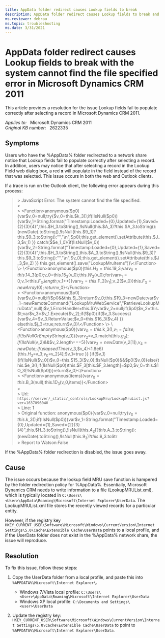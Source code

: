 ```yaml
---
title: AppData folder redirect causes Lookup fields to break
description: AppData folder redirect causes Lookup fields to break and you receive an error stating that the system cannot find the file specified in Microsoft Dynamics CRM 2011. Provides a resolution.
ms.reviewer: debrau
ms.topic: troubleshooting
ms.date: 3/31/2021
---
```

# AppData folder redirect causes Lookup fields to break with the system cannot find the file specified error in Microsoft Dynamics CRM 2011

This article provides a resolution for the issue Lookup fields fail to populate correctly after selecting a record in Microsoft Dynamics CRM 2011.

_Applies to:_ &nbsp; Microsoft Dynamics CRM 2011  
_Original KB number:_ &nbsp; 2622335

## Symptoms

Users who have the %AppData% folder redirected to a network share notice that Lookup fields fail to populate correctly after selecting a record. In addition, users may notice that after selecting a record in the Lookup Field web dialog box, a red **x** will populate in the field instead of the record that was selected. This issue occurs in both the web and Outlook clients.

If a trace is run on the Outlook client, the following error appears during this process:

>\> JavaScript Error: The system cannot find the file specified.  
>\>  
>\> \<Function>anonymous($p0){var$v_0=null;try{$v_0=this.$k_3();if(!IsNull($p0)){var$v_1=String.format("Timestamp:Loaded={0},Updated={1},Saved={2}{3}{4}",this.$H_3.toString(),!IsNull(this.$A_3)?this.$A_3.toString():(newDate).toString(),!IsNull(this.$9_3)?this.$9_3.toString():"","\n",$p0);this.get_element().setAttribute(this.$J_3,$v_1) }} catch($$e_1_0){if(!IsNull($v_0)){var$v_2=String.format("Timestamp:Loaded={0},Updated={1},Saved={2}{3}{4}",this.$H_3.toString(),this.$A_3.toString(),!IsNull(this.$9_3)?this.$9_3.toString():"","\n",$v_0);this.get_element().setAttribute(this.$J_3,$v_2) }} this.get_element().save("LookupMruItems")}\</Function>  
>\> \<Function>anonymous($p0){this.$H_3=this.$19_3;var$v_0=this.$14_3($p0);$v_0=this.$15_3($v_0);this.$W_3($v_0);for(var$v_1=0;$v_1<this.$F_3.length;$v_1++){var$v_2=this.$F_3[$v_1];$v_2($v_0)}this.$F_3=newArray(0);return$v_0}\</Function>  
>\> \<Function>anonymous($p0){var$v_0=null;if($p0&&this.$j_3)return$v_0;this.$19_3=newDate;var$v_1=newRemoteCommand("LookupMruWebService","RetrieveLookupMruData",null);$v_1.ErrorHandler=this.$Y;var$v_2=null;if($p0)$v_2=this.$t;var$v_3=$v_1.Execute($v_2);if(!$p0){if($v_3.Success){var$v_4=$v_3.ReturnValue;$v_0=this.$16_3($v_4) }} elsethis.$j_3=true;return$v_0}\</Function>  
>\> \<Function>anonymous($p0){var$v_0=this.$k_3(),$v_1=false;if(!isNullOrEmptyString($v_0)){var$v_2=$v_0.match(this.$g_3);if(!IsNull($v_2)&&$v_2.length===5){var$v_3=newDate($v_2[1]),$v_4=newDate;if(elapsedTime($v_3,$v_4)<1.8e6){this.$H_3=$v_3;$v_0=$v_2[4];$v_1=true }} }if($v_1){if(!IsNull($v_0))$v_0=this.$15_3($v_0);!IsNull($p0)&&$p0($v_0)}else{this.$e_3();if(!IsNull($p0))this.$F_3[this.$F_3.length]=$p0;$v_0=this.$1O_3(!IsNull($p0))}return$v_0}\</Function>  
>\> \<Function>anonymous(items){var$v_0=this.$B_3(null);this.$1D_3($v_0,items)}\</Function>  
>\>  
>\> Url: `https://server/_static/_controls/LookupMru/LookupMruList.js?ver=1637096040`  
>\> Line: 1  
>\> Original function: anonymous($p0){var$v_0=null;try{$v_0=this.$k_3();if(!IsNull($p0)){var$v_1=String.format("Timestamp:Loaded={0},Updated={1},Saved={2}{3}{4}",this.$H_3.toString(),!IsNull(this.$A_3)?this.$A_3.toString():(newDate).toString(),!IsNull(this.$9_3)?this.$9_3.toStr  
>\> Report to Watson:False

If the %AppData% folder redirection is disabled, the issue goes away.

## Cause

The issue occurs because the lookup field MRU save function is hampered by the folder redirection policy for %AppData%. Essentially, Microsoft Dynamics CRM needs to write information to a file (LookupMRUList.xml), which is typically located in `C:\Users\<User>\AppData\Roaming\Microsoft\Internet Explorer\UserData`. The LookupMRUList.xml file stores the recently viewed records for a particular entity.

However, if the registry key `HKEY_CURRENT_USER\Software\Microsoft\Windows\CurrentVersion\Internet Settings\5.0\Cache\Extensible Cache\UserData` points to a local profile, and if the UserData folder does not exist in the %AppData% network share, the issue will reproduce.

## Resolution

To fix this issue, follow these steps:

1. Copy the UserData folder from a local profile, and paste this into `%APPDATA%\Microsoft\Internet Explorer\`.

    - Windows 7/Vista local profile: `C:\Users\<User>\AppData\Roaming\Microsoft\Internet Explorer\UserData`
    - Windows XP local profile: `C:\Documents and Settings\<user>\UserData`

2. Update the registry key: `HKEY_CURRENT_USER\Software\Microsoft\Windows\CurrentVersion\Internet Settings\5.0\Cache\Extensible Cache\UserData` to point to `%APPDATA%\Microsoft\Internet Explorer\UserData`.
